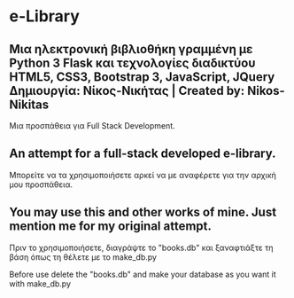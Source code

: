 #                e-Library
 Μια ηλεκτρονική βιβλιοθήκη γραμμένη με Python 3 Flask
 και τεχνολογίες διαδικτύου HTML5, CSS3, Bootstrap 3, JavaScript, JQuery
 Δημιουργία: Νίκος-Νικήτας | Created by: Nikos-Nikitas
 --------------------------------------------------------------------------------------

Μια προσπάθεια για Full Stack Development.

An attempt for a full-stack developed e-library.
-----------------------------------------------------------------------------------
Μπορείτε να τα χρησιμοποιήσετε αρκεί να με αναφέρετε για την αρχική μου προσπάθεια.

You may use this and other works of mine. Just mention me for my original attempt.
-----------------------------------------------------------------------------------
Πριν το χρησιμοποιήσετε, διαγράψτε το "books.db" 
και ξαναφτιάξτε τη βάση όπως τη θέλετε με το make_db.py

Before use delete the "books.db" and make your database
as you want it with make_db.py

